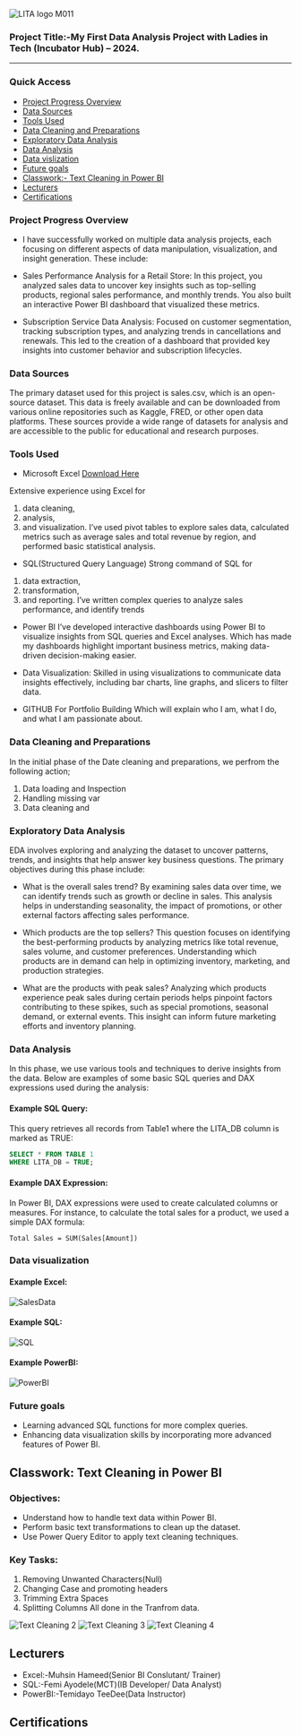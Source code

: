
![LITA logo M011](https://github.com/user-attachments/assets/a85af7d1-fd38-40b0-a61d-6421dfd60a64)

### Project Title:-My First Data Analysis Project with Ladies in Tech (Incubator Hub) – 2024.
---
### Quick Access
- [Project Progress Overview](#project-progress-overview)
- [Data Sources](#data-sources)
- [Tools Used](#tools-used)
- [Data Cleaning and Preparations](#data-cleaning-and-preparations)
- [Exploratory Data Analysis](#exploratory-data-analysis)
- [Data Analysis](#data-analysis)
- [Data vislization](#data-visualization)
- [Future goals](#future-goals)
- [Classwork:- Text Cleaning in Power BI](#classwork:-text-cleaning-in-power-bi)
- [Lecturers](#lecturers)
- [Certifications](#certifications)

### Project Progress Overview
- I have successfully worked on multiple data analysis projects, each focusing on different aspects of data manipulation, visualization, and insight generation. These include:

- Sales Performance Analysis for a Retail Store: In this project, you analyzed sales data to uncover key insights such as top-selling products, regional sales performance, and monthly trends. You also built an interactive Power BI dashboard that visualized these metrics.

- Subscription Service Data Analysis: Focused on customer segmentation, tracking subscription types, and analyzing trends in cancellations and renewals. This led to the creation of a dashboard that provided key insights into customer behavior and subscription lifecycles.

### Data Sources
The primary dataset used for this project is sales.csv, which is an open-source dataset. This data is freely available and can be downloaded from various online repositories such as Kaggle, FRED, or other open data platforms. These sources provide a wide range of datasets for analysis and are accessible to the public for educational and research purposes.

### Tools Used
- Microsoft Excel [Download Here](https://wwww.Microsoft.com)

Extensive experience using Excel for
1. data cleaning,
2. analysis,
3. and visualization.
I’ve used pivot tables to explore sales data, calculated metrics such as average sales and total revenue by region, and performed basic statistical analysis.
     
- SQL(Structured Query Language)
Strong command of SQL for
1. data extraction,
2. transformation, 
3. and reporting.
I’ve written complex queries to analyze sales performance, and identify trends

- Power BI 
I’ve developed interactive dashboards using Power BI to visualize insights from SQL queries and Excel analyses. Which has made my dashboards highlight important business metrics, making data-driven decision-making easier.
- Data Visualization: Skilled in using visualizations to communicate data insights effectively, including bar charts, line graphs, and slicers to filter data.
     
- GITHUB
For Portfolio Building
Which will explain who I am, what I do, and what I am passionate about.

 ### Data Cleaning and Preparations
 In the initial phase of the Date cleaning and preparations, we perfrom the following action;
 1. Data loading and Inspection
 2. Handling missing var
 3. Data cleaning and

### Exploratory Data Analysis
EDA involves exploring and analyzing the dataset to uncover patterns, trends, and insights that help answer key business questions. The primary objectives during this phase include:

- What is the overall sales trend?
By examining sales data over time, we can identify trends such as growth or decline in sales. This analysis helps in understanding seasonality, the impact of promotions, or other external factors affecting sales performance.

- Which products are the top sellers?
This question focuses on identifying the best-performing products by analyzing metrics like total revenue, sales volume, and customer preferences. Understanding which products are in demand can help in optimizing inventory, marketing, and production strategies.

- What are the products with peak sales?
Analyzing which products experience peak sales during certain periods helps pinpoint factors contributing to these spikes, such as special promotions, seasonal demand, or external events. This insight can inform future marketing efforts and inventory planning.

### Data Analysis
In this phase, we use various tools and techniques to derive insights from the data. Below are examples of some basic SQL queries and DAX expressions used during the analysis:

#### Example SQL Query:
This query retrieves all records from Table1 where the LITA_DB column is marked as TRUE:
```SQL
SELECT * FROM TABLE 1
WHERE LITA_DB = TRUE;
```

#### Example DAX Expression:
In Power BI, DAX expressions were used to create calculated columns or measures. For instance, to calculate the total sales for a product, we used a simple DAX formula:

```dax
Total Sales = SUM(Sales[Amount])
```

### Data visualization
#### Example Excel:
![SalesData](https://github.com/user-attachments/assets/3c848216-6793-44ff-b88a-95ca9bf8ae2b)

#### Example SQL:
![SQL](https://github.com/user-attachments/assets/5b4c4921-9503-465e-b9f7-16c436bf9d1e)

#### Example PowerBI:
![PowerBI](https://github.com/user-attachments/assets/bb62e66a-f874-436c-8cc6-71d920fc840f)

### Future goals

- Learning advanced SQL functions for more complex queries.
- Enhancing data visualization skills by incorporating more advanced features of Power BI.

## Classwork: Text Cleaning in Power BI
### Objectives:
- Understand how to handle text data within Power BI.
- Perform basic text transformations to clean up the dataset.
- Use Power Query Editor to apply text cleaning techniques.

### Key Tasks:
1. Removing Unwanted Characters(Null)
2. Changing Case and promoting headers
3. Trimming Extra Spaces
4. Splitting Columns
   All done in the Tranfrom data.

![Text Cleaning 2](https://github.com/user-attachments/assets/c5076978-f772-4aec-89ac-2d4a76a83327)
![Text Cleaning 3](https://github.com/user-attachments/assets/6a67e590-2313-4138-b16e-769900d19fae)
![Text Cleaning 4](https://github.com/user-attachments/assets/72532359-e353-46c8-adcd-6d786b0f31ad)


  ## Lecturers 
  - Excel:-Muhsin Hameed(Senior BI Conslutant/ Trainer)
  - SQL:-Femi Ayodele(MCT)(IB Developer/ Data Analyst)
  - PowerBI:-Temidayo TeeDee(Data Instructor)
    
## Certifications
